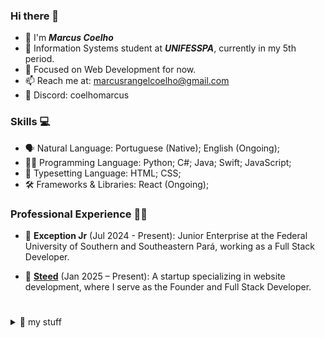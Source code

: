 ### Hi there 👋

- 👋 I'm **_Marcus Coelho_**
- 🏫 Information Systems student at **_UNIFESSPA_**, currently in my 5th period.
- 🌱 Focused on Web Development for now.
- 📫 Reach me at: marcusrangelcoelho@gmail.com
- 🐺 Discord: coelhomarcus

### Skills 💻

- 🗣️ Natural Language: Portuguese (Native); English (Ongoing);
- 👨‍💻 Programming Language: Python; C#; Java; Swift; JavaScript;
- 📱 Typesetting Language: HTML; CSS;
- 🛠 Frameworks & Libraries: React (Ongoing);

### Professional Experience 👨‍💻

- 🦎 **Exception Jr** (Jul 2024 - Present): Junior Enterprise at the Federal University of Southern and Southeastern Pará, working as a Full Stack Developer.

- 🐴 **[Steed](https://github.com/SteedHub)** (Jan 2025 – Present): A startup specializing in website development, where I serve as the Founder and Full Stack Developer.

#

<details>
<summary>🧳 my stuff</summary>

- ⌨️ [Monkeytype Account](https://monkeytype.com/profile/coelhomarcus)

- 🎮 Favorite games: Cyberpunk 2077, Elden Ring, Dark Souls III.

- 📙 Favorite manga: Berserk, 20th Century Boys, Chainsaw Man, Death Note.
  
- 🎸 Favorite singer: Enygma.

</details>
